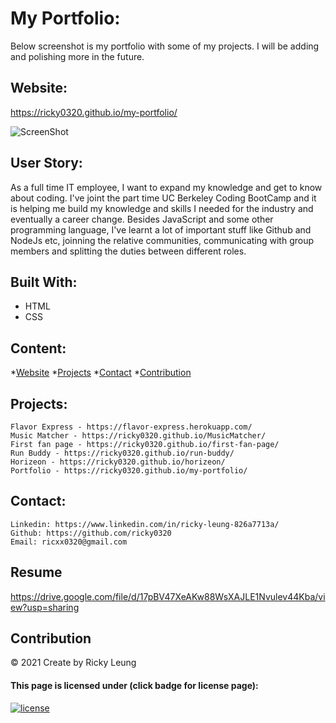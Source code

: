 # My Portfolio:
Below screenshot is my portfolio with some of my projects. I will be adding and polishing more in the future.

## Website:
https://ricky0320.github.io/my-portfolio/

![ScreenShot](https://user-images.githubusercontent.com/52359914/137691977-88b01f20-91ee-44e5-a4e1-cb0b5d7da859.jpg)

## User Story:
As a full time IT employee, I want to expand my knowledge and get to know about coding. I've joint the part time UC Berkeley Coding BootCamp and it is helping me build my knowledge and skills I needed for the industry and eventually a career change. Besides JavaScript and some other programming language, I've learnt a lot of important stuff like Github and NodeJs etc, joinning the relative communities, communicating with group members and splitting the duties between different roles. 
## Built With:
* HTML
* CSS

## Content:

*[Website](#website)
*[Projects](#projects)
*[Contact](#contact)
*[Contribution](#Contribution)

## Projects:
```
Flavor Express - https://flavor-express.herokuapp.com/
Music Matcher - https://ricky0320.github.io/MusicMatcher/
First fan page - https://ricky0320.github.io/first-fan-page/
Run Buddy - https://ricky0320.github.io/run-buddy/
Horizeon - https://ricky0320.github.io/horizeon/
Portfolio - https://ricky0320.github.io/my-portfolio/
```
## Contact:
```
Linkedin: https://www.linkedin.com/in/ricky-leung-826a7713a/
Github: https://github.com/ricky0320
Email: ricxx0320@gmail.com
```

## Resume
https://drive.google.com/file/d/17pBV47XeAKw88WsXAJLE1Nvulev44Kba/view?usp=sharing

## Contribution
&copy; 2021 Create by Ricky Leung

#### This page is licensed under (click badge for license page): 
[![license](https://img.shields.io/badge/License-MIT-yellow.svg)](https://opensource.org/licenses/MIT)